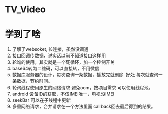 # TV_Video

# 学到了啥
  1. 了解了websoket, 长连接，虽然没调通
  2. 接口回调传数据，说实话以前不知道接口这样用
  3. 轮询的使用，其实就是一个死循环，加一个控制开关
  4. base64转为二维码，可以直接转，不用微信
  5. 数据库服务器的设计，每次查询一条数据，播放完就删除. 好处 每次就查询一条数据，节约时间。
  6. 轮询线程使用原生的网络请求  避免oom，按项目需求 可以使用线程池。
  7. android 设备ID的获取，不仅IMEI唯一，电视没IMEI
  8. seekBar 可以在子线程中更新
  9. 多重网络请求，合并请求在一个方法里面 callback回去最后得到的结果。
